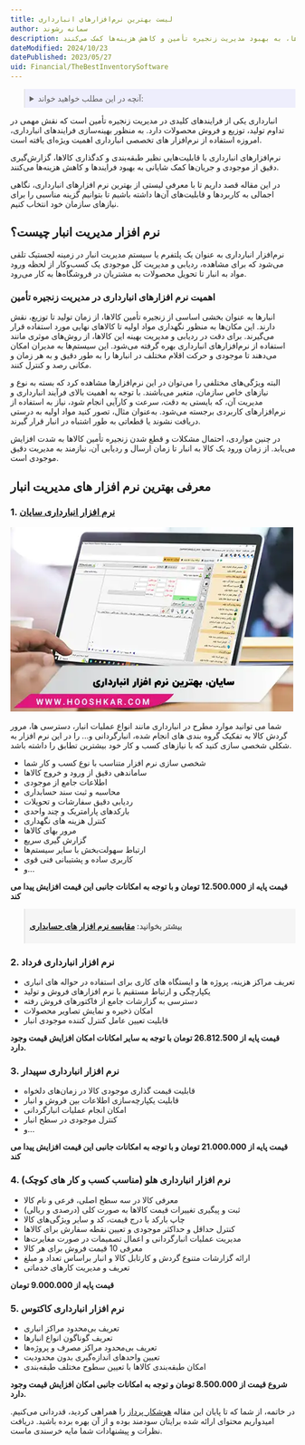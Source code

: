 ```yaml
---
title: لیست بهترین نرم‌افزارهای انبارداری
author: سمانه رشوند
description: بهترین نرم‌افزارهای انبارداری با ارائه ابزارهایی مانند کدگذاری کالاها، گزارش‌گیری دقیق از موجودی و بهینه‌سازی جریان‌ها، به بهبود مدیریت زنجیره تأمین و کاهش هزینه‌ها کمک می‌کنند.
dateModified: 2024/10/23
datePublished: 2023/05/27
uid: Financial/TheBestInventorySoftware
---
```


<blockquote style="background-color:#eeeefc; padding:0.5rem">
<details>
  <summary>آنچه در این مطلب خواهید خواند:</summary>
  <ul>
    <li>نرم افزار مدیریت انبار چیست؟</li>
    <li>اهمیت نرم افزارهای انبارداری در مدیریت زنجیره تأمین</li>
    <li>معرفی بهترین نرم افزار های مدیریت انبار</li>
    <ul>
     <li>نرم‌افزار انبارداری سایان</li>
     <li>نرم‌افزار انبارداری فرداد</li>
     <li>نرم‌افزار انبارداری سپیدار</li>
     <li>نرم‌افزار انبارداری هلو</li>
     <li>نرم‌افزار انبارداری کاکتوس</li>
    </ul>
  </ul>
</details>
</blockquote>

انبارداری یکی از فرایندهای کلیدی در مدیریت زنجیره تأمین است که نقش مهمی در تداوم تولید، توزیع و فروش محصولات دارد. به منظور بهینه‌سازی فرایندهای انبارداری، امروزه استفاده از نرم‌افزار های تخصصی انبارداری اهمیت ویژه‌ای یافته است.

نرم‌افزارهای انبارداری با قابلیت‌هایی نظیر طبقه‌بندی و کدگذاری کالاها، گزارش‌گیری دقیق از موجودی و جریان‌ها کمک شایانی به بهبود فرایندها و کاهش هزینه‌ها می‌کنند.

در این مقاله قصد داریم تا با معرفی لیستی از  بهترین نرم افزارهای انبارداری، نگاهی اجمالی به کاربردها و قابلیت‌های آن‌ها داشته باشیم تا بتوانیم گزینه مناسبی را برای نیازهای سازمان خود انتخاب کنیم.

## نرم افزار مدیریت انبار چیست؟

نرم‌افزار انبارداری به عنوان یک پلتفرم یا سیستم مدیریت انبار در زمینه لجستیک تلقی می‌شود که برای مشاهده، ردیابی و مدیریت کل موجودی یک کسب‌وکار از لحظه ورود مواد به انبار تا تحویل محصولات به مشتریان در فروشگاه‌ها به کار می‌رود. 

### اهمیت نرم افزارهای انبارداری در مدیریت زنجیره تأمین

انبارها به عنوان بخشی اساسی از زنجیره تأمین کالاها، از زمان تولید تا توزیع، نقش دارند. این مکان‌ها به منظور نگهداری مواد اولیه تا کالاهای نهایی مورد استفاده قرار می‌گیرند. برای دقت در ردیابی و مدیریت بهینه این کالاها، از روش‌های موثری مانند استفاده از نرم‌افزارهای انبارداری بهره گرفته می‌شود. این سیستم‌ها به مدیران امکان می‌دهند تا موجودی و حرکت اقلام مختلف در انبارها را به طور دقیق و به هر زمان و مکانی رصد و کنترل کنند. 

البته ویژگی‌های مختلفی را می‌توان در این نرم‌افزارها مشاهده کرد که بسته به نوع و نیازهای خاص سازمان، متغیر می‌باشند.
با توجه به اهمیت بالای فرآیند انبارداری و مدیریت آن، که بایستی به دقت، سرعت و کارآیی انجام شود، نیاز به استفاده از نرم‌افزارهای کاربردی برجسته می‌شود. به‌عنوان مثال، تصور کنید مواد اولیه به درستی دریافت نشوند یا قطعاتی به طور اشتباه در انبار قرار گیرند.

در چنین مواردی، احتمال مشکلات و قطع شدن زنجیره تأمین کالاها به شدت افزایش می‌یابد. از زمان ورود یک کالا به انبار تا زمان ارسال و ردیابی آن، نیازمند به مدیریت دقیق موجودی است.

## معرفی بهترین نرم افزار های مدیریت انبار

### 1. <a href="https://www.hooshkar.com/Software/Sayan/Module/Inventory" target="_blank">نرم افزار انبارداری سایان</a>

![سایان، بهترین نرم افزار انبارداری](./Images/TheBestInventorySoftware-01.webp)

شما می توانید موارد مطرح در انبارداری مانند انواع عملیات انبار،
دسترسی ها، مرور گردش کالا به تفکیک گروه بندی های انجام شده، انبارگردانی و... را در این نرم افزار به شکلی
شخصی سازی کنید که با نیازهای کسب و کار خود بیشترین تطابق را داشته باشد.

- شخصی سازی نرم افزار متناسب با نوع کسب و کار شما
- ساماندهی دقیق از ورود و خروج کالاها
- اطلاعات جامع از موجودی
- محاسبه و ثبت سند حسابداری
- ردیابی دقیق سفارشات و تحویلات
- بارکدهای پارامتریک و چند واحدی
- کنترل هزینه های نگهداری
- مرور بهای کالاها
- گزارش گیری سریع
- ارتباط سهولت‌بخش با سایر سیستم‌ها
- کاربری ساده و پشتیبانی فنی قوی
- و...

**قیمت پایه از 12.500.000 تومان و با توجه به امکانات جانبی این قیمت افزایش پیدا می کند**

<blockquote style="background-color:#f5f5f5; padding:0.5rem">
<p><strong>بیشتر بخوانید: <a href="https://www.hooshkar.com/Wiki/Financial/ComparisonFinancialSoftware" target="_blank">  مقایسه نرم افزار های حسابداری</a></p></strong></blockquote>

### 2. نرم افزار انبارداری فرداد 

- تعریف مراکز هزینه، پروژه ها و ایستگاه های کاری برای استفاده در حواله های انباری
- یکپارچگی و ارتباط مستقیم با نرم افزارهای فروش و تولید
- دسترسی به گزارشات جامع از فاکتورهای فروش رفته
- امکان ذخیره و نمایش تصاویر محصولات
- قابلیت تعیین عامل کنترل کننده موجودی انبار

**قیمت پایه از 26.812.500 تومان با توجه به سایر امکانات امکان افزایش قیمت وجود دارد.**

### 3. نرم افزار انبارداری سپیدار

- قابلیت قیمت گذاری موجودی کالا در زمان‌های دلخواه
- قابلیت یکپارچه‌سازی اطلاعات بین فروش و انبار
- امکان انجام عملیات انبارگردانی
- کنترل موجودی در سطح انبار
- و...

**قیمت پایه از 21.000.000 تومان و با توجه به امکانات جانبی این قیمت افزایش پیدا می کند**

### 4. نرم افزار انبارداری هلو (مناسب کسب و کار های کوچک)

- معرفی کالا در سه سطح اصلی، فرعی و نام کالا
- ثبت و پیگیری تغییرات قیمت کالاها به صورت کلی (درصدی و ریالی)
- چاپ بارکد با درج قیمت، کد و سایر ویژگی‌های کالا
- کنترل حداقل و حداکثر موجودی و تعیین نقطه سفارش برای کالاها
- مدیریت عملیات انبارگردانی و اعمال تصمیمات در صورت مغایرت‌ها
- معرفی 10 قیمت فروش برای هر کالا
- ارائه گزارشات متنوع گردش و کارتابل کالا و انبار براساس تعداد و مبلغ
- تعریف و مدیریت کارهای خدماتی

**قیمت پایه از 9.000.000 تومان**

### 5. نرم افزار انبارداری کاکتوس 

- تعریف بی‌محدود مراکز انباری
- تعریف گوناگون انواع انبارها
- تعریف بی‌محدود مراکز مصرف و پروژه‌ها
- تعیین واحدهای اندازه‌گیری بدون محدودیت
- امکان طبقه‌بندی کالاها با تعیین سطوح مختلف طبقه‌بندی

**شروع قیمت از 8.500.000 تومان و توجه به امکانات جانبی امکان افزایش قیمت وجود دارد.**


در خاتمه، از شما که تا پایان این مقاله <a href="https://www.hooshkar.com" target="_blank">هوشکار پرداز</a> را همراهی کردید، قدردانی می‌کنیم. امیدواریم محتوای ارائه شده برایتان سودمند بوده و از آن بهره برده باشید. دریافت نظرات و پیشنهادات شما مایه خرسندی ماست.